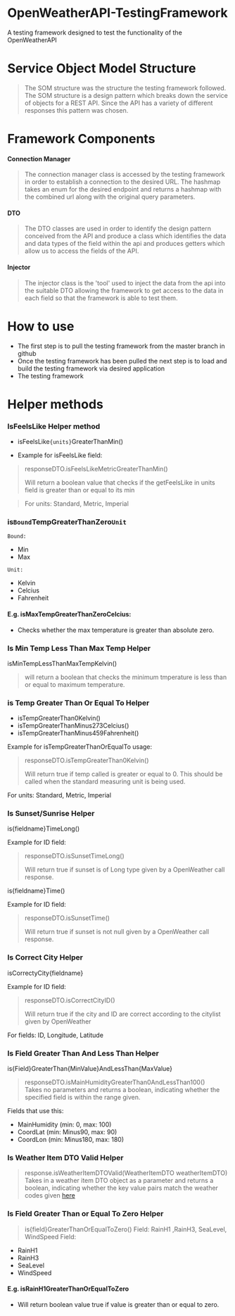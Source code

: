 # OpenWeatherAPI-TestingFramework
A testing framework designed to test the functionality of the OpenWeatherAPI

# Service Object Model Structure
>The SOM structure was the structure the testing framework followed. The SOM structure is a design pattern which breaks down the service of objects for a REST API. Since the API has a variety of different responses this pattern was chosen.

# Framework Components
#### **Connection Manager**
> The connection manager class is accessed by the testing framework in order to establish a connection to the desired URL. The hashmap takes an enum for the desired endpoint and returns a hashmap with the combined url along with the original query parameters.   
#### **DTO**
> The DTO classes are used in order to identify the design pattern conceived from the API and produce a class which identifies the data and data types of the field within the api and produces getters which allow us to access the fields of the API.

#### **Injector**
> The injector class is the 'tool' used to inject the data from the api into the suitable DTO allowing the framework to get access to the data in each field so that the framework is able to test them.

# How to use
- The first step is to pull the testing framework from the master branch in github
- Once the testing framework has been pulled the next step is to load and build the testing framework via desired application
- The testing framework

# Helper methods

### IsFeelsLike Helper method

- isFeelsLike`{units}`GreaterThanMin() 

- Example for isFeelsLike field:
>responseDTO.isFeelsLikeMetricGreaterThanMin()
>
>Will return a boolean value that checks if the getFeelsLike in units field is greater than or equal to its min

>For units: Standard,  Metric, Imperial 

### is`Bound`TempGreaterThanZero`Unit`
`Bound:`
- Min
- Max

`Unit:`
- Kelvin
- Celcius
- Fahrenheit

#### E.g. isMaxTempGreaterThanZeroCelcius:
- Checks whether the max temperature is greater than
absolute zero.

### Is Min Temp Less Than Max Temp Helper

isMinTempLessThanMaxTempKelvin() 
>will return a boolean that checks the minimum tmperature is less than or equal to maximum temperature.

### is Temp Greater Than Or Equal To Helper
- isTempGreaterThan0Kelvin()
- isTempGreaterThanMinus273Celcius()
- isTempGreaterThanMinus459Fahrenheit()

Example for isTempGreaterThanOrEqualTo usage:
> responseDTO.isTempGreaterThan0Kelvin()
> 
> Will return true if temp called is greater or equal to 0. This should be called when the standard measuring unit is being used.


For units: Standard, Metric, Imperial 

### Is Sunset/Sunrise Helper

is{fieldname}TimeLong()

Example for ID field:
> responseDTO.isSunsetTimeLong()
>
> Will return true if sunset is of Long type given by a OpenWeather call response.

is{fieldname}Time()

Example for ID field:
> responseDTO.isSunsetTime()
>
> Will return true if sunset is not null given by a OpenWeather call response.

### Is Correct City Helper

isCorrectyCity{fieldname}

Example for ID field:
> responseDTO.isCorrectCityID()
>
> Will return true if the city and ID are correct according to the citylist given by OpenWeather

For fields: ID, Longitude, Latitude

### Is Field Greater Than And Less Than Helper

is{Field}GreaterThan{MinValue}AndLessThan{MaxValue}

> responseDTO.isMainHumidityGreaterThan0AndLessThan100()  
> Takes no parameters and returns a boolean, indicating whether the specified field is within the range given.

Fields that use this:
* MainHumidity (min: 0, max: 100)
* CoordLat (min: Minus90, max: 90)
* CoordLon (min: Minus180, max: 180)


### Is Weather Item DTO Valid Helper

> response.isWeatherItemDTOValid(WeatherItemDTO weatherItemDTO)  
> Takes in a weather item DTO object as a parameter and returns a boolean, indicating whether the key value pairs match the weather codes given [here](https://openweathermap.org/weather-conditions)

### Is Field Greater Than or Equal To Zero Helper
>
>is{field}GreaterThanOrEqualToZero()
Field: RainH1 ,RainH3, SeaLevel, WindSpeed
Field:
- RainH1
- RainH3
- SeaLevel
- WindSpeed
#### E.g. isRainH1GreaterThanOrEqualToZero
- Will return boolean value true if value is greater than or equal to zero.

